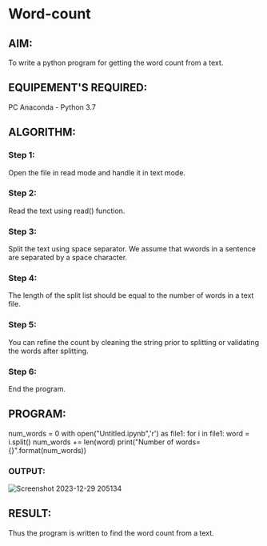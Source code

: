 # Word-count
## AIM:
To write a python program for getting the word count from a text.
## EQUIPEMENT'S REQUIRED: 
PC
Anaconda - Python 3.7
## ALGORITHM: 
### Step 1:
Open the file in read mode and handle it in text mode.
### Step 2: 
Read the text using read() function.
### Step 3: 
Split the text using space separator. We assume that wwords in a sentence are separated by a space character.
### Step 4:  
The length of the split list should be equal to the number of words in a text file.
### Step 5: 
You can refine the count by cleaning the string prior to splitting or validating the words after splitting.
### Step 6: 
End the program.
## PROGRAM:
num_words = 0
with open("Untitled.ipynb",'r') as file1:
    for i in file1:
        word = i.split()
    num_words += len(word)
print("Number of words={}".format(num_words))

### OUTPUT:
![Screenshot 2023-12-29 205134](https://github.com/Sabeeha23/Word-count/assets/150231876/3abc81f8-2f47-482e-9a29-e6ed261a0680)



## RESULT:
Thus the program is written to find the word count from a text.
